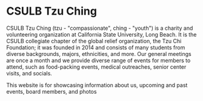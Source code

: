 # CSULB Tzu Ching

CSULB Tzu Ching (tzu - "compassionate", ching - "youth") is a charity and volunteering organization at California State University, Long Beach. It is the CSULB collegiate chapter of the global relief organization, the Tzu Chi Foundation; it was founded in 2014 and consists of many students from diverse backgrounds, majors, ethnicities, and more. Our general meetings are once a month and we provide diverse range of events for members to attend, such as food-packing events, medical outreaches, senior center visits, and socials.

This website is for showcasing information about us, upcoming and past events, board members, and photos
